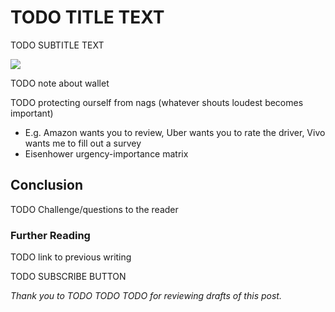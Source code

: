<!------------------------- REFERENCE LINKS BLOCK ----------------------------------->
[TODO]: some-link
<!----------------------- END REFERENCE LINKS BLOCK --------------------------------->

TODO TITLE TEXT
===============
TODO SUBTITLE TEXT

![](./images/image.png)

TODO note about wallet

TODO protecting ourself from nags (whatever shouts loudest becomes important)
- E.g. Amazon wants you to review, Uber wants you to rate the driver, Vivo wants me to fill out a survey
- Eisenhower urgency-importance matrix

Conclusion
----------
TODO Challenge/questions to the reader

### Further Reading

TODO link to previous writing

TODO SUBSCRIBE BUTTON

_Thank you to TODO TODO TODO for reviewing drafts of this post._

<!------------------ IG POST DESCRIPTION --------------------->
<!--
TODO

🐒 Full article at link in bio.
-->

<!-------------------- IG STORY TEXT ------------------------->
<!--
TODO
-->
